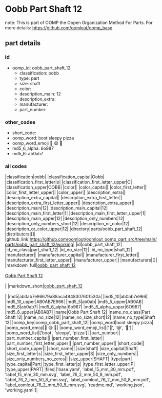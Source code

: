 # Oobb Part Shaft 12  

note: This is part of OOMP the Oopen Organization Method For Parts. For more details: https://github.com/oomlout/oomp_base

##  part details





### id
* oomp_id: oobb_part_shaft_12
  * classification: oobb
  * type: part
  * size: shaft
  * color: 
  * description_main: 12
  * description_extra: 
  * manufacturer: 
  * part_number: 

### other_codes
* short_code: 
* oomp_word: boot sleepy pizza
* oomp_word_emoji :boot: :sleepy: :pizza:
* md5_6_alpha: 6o987
* md5_6: ab0ab7

### all codes 
|classification|oobb|
|classification_capital|Oobb|
|classification_first_letter|o|
|classification_first_letter_upper|O|
|classification_upper|OOBB|
|color||
|color_capital||
|color_first_letter||
|color_first_letter_upper||
|color_upper||
|description_extra||
|description_extra_capital||
|description_extra_first_letter||
|description_extra_first_letter_upper||
|description_extra_upper||
|description_main|12|
|description_main_capital|12|
|description_main_first_letter|1|
|description_main_first_letter_upper|1|
|description_main_upper|12|
|description_only_numbers|12|
|description_only_numbers_short|12|
|description_or_color|12|
|description_or_color_upper|12|
|directory|parts/oobb_part_shaft_12|
|distributors|[]|
|github_link|https://github.com/oomlout/oomlout_oomp_part_src/tree/main/parts/oobb_part_shaft_12/working|
|id|oobb_part_shaft_12|
|id_no_class|part_shaft_12|
|id_no_size|12|
|id_no_type|shaft_12|
|manufacturer||
|manufacturer_capital||
|manufacturer_first_letter||
|manufacturer_first_letter_upper||
|manufacturer_upper||
|manufacturers|[]|
|markdown_full|[oobb_part_shaft_12](https://github.com/oomlout/oomlout_oomp_part_src/tree/main/parts/oobb_part_shaft_12/working)<br>[](https://github.com/oomlout/oomlout_oomp_part_src/tree/main/parts/oobb_part_shaft_12/working)<br>[Oobb Part Shaft 12](https://github.com/oomlout/oomlout_oomp_part_src/tree/main/parts/oobb_part_shaft_12/working)<br><br>|
|markdown_short|[oobb_part_shaft_12](https://github.com/oomlout/oomlout_oomp_part_src/tree/main/parts/oobb_part_shaft_12/working)<br><br>|
|md5|ab0ab7e96679a88aca4848307601530a|
|md5_10|ab0ab7e966|
|md5_10_upper|AB0AB7E966|
|md5_5|ab0ab|
|md5_5_upper|AB0AB|
|md5_6|ab0ab7|
|md5_6_alpha|6o987|
|md5_6_alpha_upper|6O987|
|md5_6_upper|AB0AB7|
|name|Oobb Part Shaft 12|
|name_no_class|Part Shaft 12|
|name_no_size|12|
|name_no_size_short|12|
|name_no_type|Shaft 12|
|oomp_key|oomp_oobb_part_shaft_12|
|oomp_word|boot sleepy pizza|
|oomp_word_emoji|:boot: :sleepy: :pizza:|
|oomp_word_emoji_list|[':boot:', ':sleepy:', ':pizza:']|
|oomp_word_list|['boot', 'sleepy', 'pizza']|
|part_number||
|part_number_capital||
|part_number_first_letter||
|part_number_first_letter_upper||
|part_number_upper||
|short_code||
|short_code_upper||
|short_name||
|size|shaft|
|size_capital|Shaft|
|size_first_letter|s|
|size_first_letter_upper|S|
|size_only_numbers||
|size_only_numbers_no_zeros||
|size_upper|SHAFT|
|type|part|
|type_capital|Part|
|type_first_letter|p|
|type_first_letter_upper|P|
|type_upper|PART|
|files|['base.yaml', 'label_15_mm_30_mm.pdf', 'label_15_mm_30_mm.svg', 'label_76_2_mm_50_8_mm.pdf', 'label_76_2_mm_50_8_mm.svg', 'label_oomlout_76_2_mm_50_8_mm.pdf', 'label_oomlout_76_2_mm_50_8_mm.svg', 'readme.md', 'working.json', 'working.yaml']|
